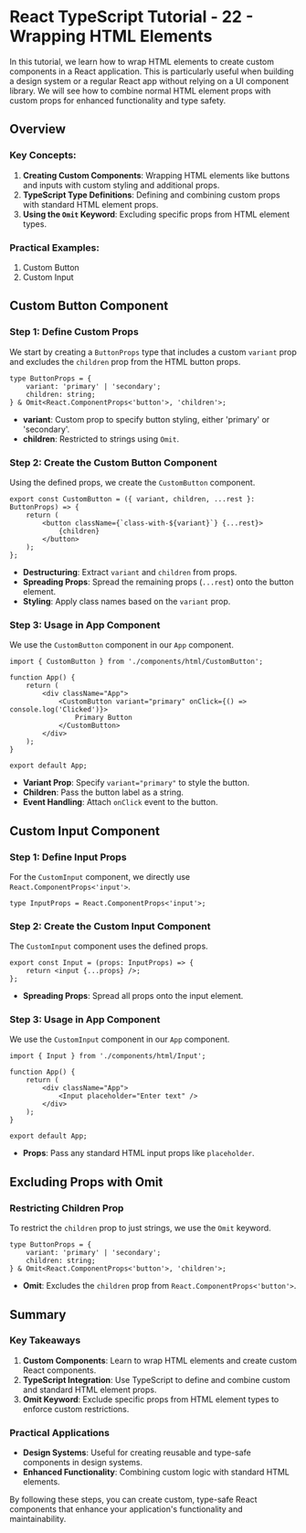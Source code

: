 # React TypeScript Tutorial - 22 - Wrapping HTML Elements

In this tutorial, we learn how to wrap HTML elements to create custom components in a React application. This is particularly useful when building a design system or a regular React app without relying on a UI component library. We will see how to combine normal HTML element props with custom props for enhanced functionality and type safety.

## Overview

### Key Concepts:
1. **Creating Custom Components**: Wrapping HTML elements like buttons and inputs with custom styling and additional props.
2. **TypeScript Type Definitions**: Defining and combining custom props with standard HTML element props.
3. **Using the `Omit` Keyword**: Excluding specific props from HTML element types.

### Practical Examples:
1. Custom Button
2. Custom Input

## Custom Button Component

### Step 1: Define Custom Props

We start by creating a `ButtonProps` type that includes a custom `variant` prop and excludes the `children` prop from the HTML button props.

```tsx
type ButtonProps = {
    variant: 'primary' | 'secondary';
    children: string;
} & Omit<React.ComponentProps<'button'>, 'children'>;
```

- **variant**: Custom prop to specify button styling, either 'primary' or 'secondary'.
- **children**: Restricted to strings using `Omit`.

### Step 2: Create the Custom Button Component

Using the defined props, we create the `CustomButton` component.

```tsx
export const CustomButton = ({ variant, children, ...rest }: ButtonProps) => {
    return (
        <button className={`class-with-${variant}`} {...rest}>
            {children}
        </button>
    );
};
```

- **Destructuring**: Extract `variant` and `children` from props.
- **Spreading Props**: Spread the remaining props (`...rest`) onto the button element.
- **Styling**: Apply class names based on the `variant` prop.

### Step 3: Usage in App Component

We use the `CustomButton` component in our `App` component.

```tsx
import { CustomButton } from './components/html/CustomButton';

function App() {
    return (
        <div className="App">
            <CustomButton variant="primary" onClick={() => console.log('Clicked')}>
                Primary Button
            </CustomButton>
        </div>
    );
}

export default App;
```

- **Variant Prop**: Specify `variant="primary"` to style the button.
- **Children**: Pass the button label as a string.
- **Event Handling**: Attach `onClick` event to the button.

## Custom Input Component

### Step 1: Define Input Props

For the `CustomInput` component, we directly use `React.ComponentProps<'input'>`.

```tsx
type InputProps = React.ComponentProps<'input'>;
```

### Step 2: Create the Custom Input Component

The `CustomInput` component uses the defined props.

```tsx
export const Input = (props: InputProps) => {
    return <input {...props} />;
};
```

- **Spreading Props**: Spread all props onto the input element.

### Step 3: Usage in App Component

We use the `CustomInput` component in our `App` component.

```tsx
import { Input } from './components/html/Input';

function App() {
    return (
        <div className="App">
            <Input placeholder="Enter text" />
        </div>
    );
}

export default App;
```

- **Props**: Pass any standard HTML input props like `placeholder`.

## Excluding Props with Omit

### Restricting Children Prop

To restrict the `children` prop to just strings, we use the `Omit` keyword.

```tsx
type ButtonProps = {
    variant: 'primary' | 'secondary';
    children: string;
} & Omit<React.ComponentProps<'button'>, 'children'>;
```

- **Omit**: Excludes the `children` prop from `React.ComponentProps<'button'>`.

## Summary

### Key Takeaways

1. **Custom Components**: Learn to wrap HTML elements and create custom React components.
2. **TypeScript Integration**: Use TypeScript to define and combine custom and standard HTML element props.
3. **Omit Keyword**: Exclude specific props from HTML element types to enforce custom restrictions.

### Practical Applications

- **Design Systems**: Useful for creating reusable and type-safe components in design systems.
- **Enhanced Functionality**: Combining custom logic with standard HTML elements.

By following these steps, you can create custom, type-safe React components that enhance your application's functionality and maintainability.